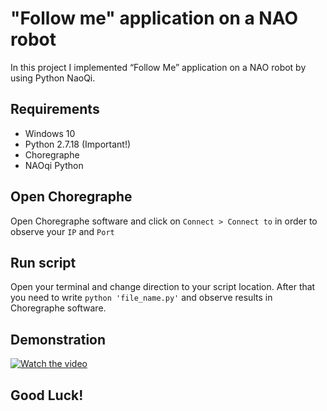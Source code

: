 # "Follow me" application on a NAO robot
In this project I implemented “Follow Me” application on a NAO robot by using Python NaoQi. 

## Requirements
* Windows 10
* Python 2.7.18 (Important!)
* Choregraphe
* NAOqi Python

## Open Choregraphe
Open Choregraphe software and click on `Connect > Connect to` in order to observe your `IP` and `Port`

## Run script
Open your terminal and change direction to your script location. After that you need to write `python 'file_name.py'` and observe results in Choregraphe software.

## Demonstration
[![Watch the video](http://i3.ytimg.com/vi/bdWDjS8xPiY/hqdefault.jpg)](https://www.youtube.com/watch?v=bdWDjS8xPiY&feature=youtu.be)

## Good Luck!
